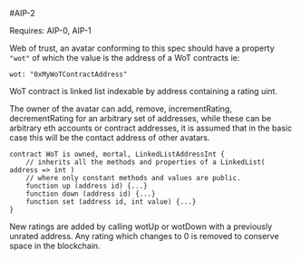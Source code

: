 #AIP-2

Requires: AIP-0, AIP-1

Web of trust, an avatar conforming to this spec should have a property `"wot"` of which the value is the address of a WoT contracts ie:

    wot: "0xMyWoTContractAddress"

WoT contract is linked list indexable by address containing a rating uint.

The owner of the avatar can add, remove, incrementRating, decrementRating for an arbitrary set of addresses, while these can be arbitrary eth accounts or contract addresses, it is assumed that in the basic case this will be the contact address of other avatars.

    contract WoT is owned, mortal, LinkedListAddressInt {
        // inherits all the methods and properties of a LinkedList( address => int )
        // where only constant methods and values are public.
        function up (address id) {...}
        function down (address id) {...}
        function set (address id, int value) {...}
    }
    

New ratings are added by calling wotUp or wotDown with a previously unrated address. Any rating which changes to 0 is removed to conserve space in the blockchain.
